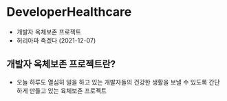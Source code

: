 # DeveloperHealthcare
- 개발자 옥체보존 프로젝트
- 허리아파 죽겠다 (2021-12-07)

## 개발자 옥체보존 프로젝트란?
- 오늘 하루도 열심히 일을 하고 있는 개발자들의 건강한 생활을 보낼 수 있도록 간단하게 만들고 있는 육체보존 프로젝트
